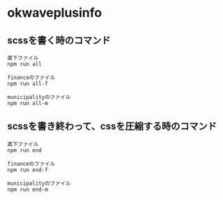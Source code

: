 # okwaveplusinfo

## scssを書く時のコマンド

~~~
直下ファイル
npm run all

financeのファイル
npm run all-f

municipalityのファイル
npm run all-m
~~~

## scssを書き終わって、cssを圧縮する時のコマンド


~~~
直下ファイル
npm run end

financeのファイル
npm run end-f

municipalityのファイル
npm run end-m
~~~

